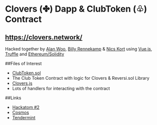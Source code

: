 # Clovers (✤) Dapp & ClubToken (♧) Contract

## https://clovers.network/

Hacked together by [Alan Woo](https://github.com/alancwoo/), [Billy Rennekamp](https://github.com/okwme/) & [Nics Kort](https://github.com/n-kort/) using [Vue.js](https://github.com/vuejs/vue), [Truffle](https://github.com/trufflesuite/truffle) and [Ethereum/Solidity](https://ethereum.org)

##Files of Interest
* [ClubToken.sol](https://github.com/okwme/clovers-dapp/blob/master/contracts/ClubToken.sol)
 * The Club Token Contract with logic for Clovers & Reversi.sol Library
* [Clovers.js](https://github.com/okwme/clovers-dapp/blob/master/app/src/assets/clovers.js)
 * Lots of handlers for interacting with the contract

##Links
* [Hackatom #2](http://www.hackathon.io/cosmos-hackathon1)
* [Cosmos](https://cosmos.network/)
* [Tendermint](https://tendermint.com)
